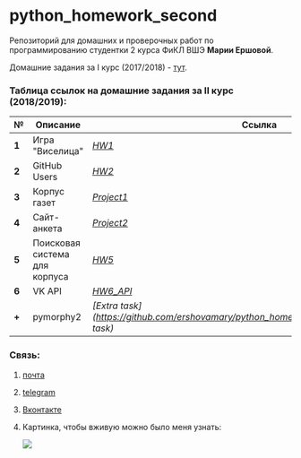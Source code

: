 # python_homework_second
Репозиторий для домашних и проверочных работ по программированию студентки 2 курса ФиКЛ ВШЭ **Марии Ершовой**.

Домашние задания за I курс (2017/2018) - [тут](https://github.com/ershovamary/Python_homework).
### Таблица ссылок на домашние задания за II курс (2018/2019):
№|Описание|Ссылка
---|---|---
**1**|Игра "Виселица"|*[HW1](https://github.com/ershovamary/python_homework_second/blob/master/HW1/HW1.ipynb)*
**2**|GitHub Users|*[HW2](https://github.com/ershovamary/python_homework_second/blob/master/HW2/HW2.ipynb)*
**3**|Корпус газет|*[Project1](https://github.com/ershovamary/python_homework_second/tree/master/Project1)*
**4**|Сайт-анкета|*[Project2](https://github.com/ershovamary/python_homework_second/tree/master/Project2)*
**5**|Поисковая система для корпуса|*[HW5](https://github.com/ershovamary/python_homework_second/tree/master/HW5)*
**6**|VK API|*[HW6_API](https://github.com/ershovamary/python_homework_second/tree/master/HW6_API)*
**+**|pymorphy2|*[Extra task](https://github.com/ershovamary/python_homework_second/tree/master/Estra task)*
### Связь:
1. [почта](ershovamary@gmail.com)
2. [telegram](https://t.me/ershovamary)
3. [Вконтакте](http://vk.com/ershovamary)
4. Картинка, чтобы вживую можно было меня узнать:
    
    ![](http://www.coruudesign.com/files/content_images/f1706d34b2655b32f0539ce8323cc70d.png)
